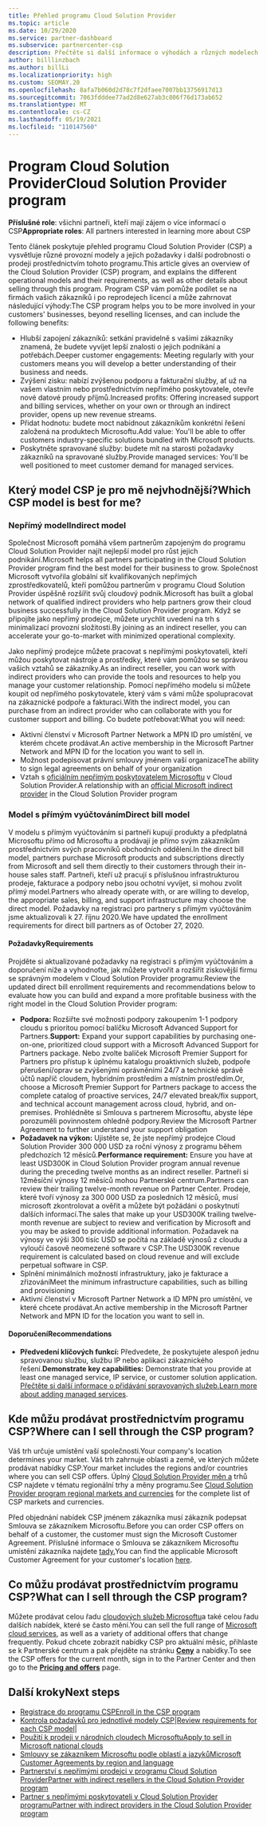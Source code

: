 ```yaml
---
title: Přehled programu Cloud Solution Provider
ms.topic: article
ms.date: 10/29/2020
ms.service: partner-dashboard
ms.subservice: partnercenter-csp
description: Přečtěte si další informace o výhodách a různých modelech v programu Cloud Solution Provider (CSP), které vám pomůžou dosáhnout vaší firmy s novými zákazníky a novými znalostmi.
author: billlinzbach
ms.author: billLi
ms.localizationpriority: high
ms.custom: SEOMAY.20
ms.openlocfilehash: 8afa7b060d2d78c7f2dfaee7007bb13756917d13
ms.sourcegitcommit: 7063fdddee77ad2d8e627ab3c806f76d173ab652
ms.translationtype: MT
ms.contentlocale: cs-CZ
ms.lasthandoff: 05/19/2021
ms.locfileid: "110147560"
---
```

# <a name="cloud-solution-provider-program"></a><span data-ttu-id="9dbca-103">Program Cloud Solution Provider</span><span class="sxs-lookup"><span data-stu-id="9dbca-103">Cloud Solution Provider program</span></span> 

<span data-ttu-id="9dbca-104">**Příslušné role**: všichni partneři, kteří mají zájem o více informací o CSP</span><span class="sxs-lookup"><span data-stu-id="9dbca-104">**Appropriate roles**: All partners interested in learning more about CSP</span></span>

<span data-ttu-id="9dbca-105">Tento článek poskytuje přehled programu Cloud Solution Provider (CSP) a vysvětluje různé provozní modely a jejich požadavky i další podrobnosti o prodeji prostřednictvím tohoto programu.</span><span class="sxs-lookup"><span data-stu-id="9dbca-105">This article gives an overview of the Cloud Solution Provider (CSP) program, and explains the different operational models and their requirements, as well as other details about selling through this program.</span></span>  <span data-ttu-id="9dbca-106">Program CSP vám pomůže podílet se na firmách vašich zákazníků i po reprodejech licencí a může zahrnovat následující výhody:</span><span class="sxs-lookup"><span data-stu-id="9dbca-106">The CSP program helps you to be more involved in your customers' businesses, beyond reselling licenses, and can include the following benefits:</span></span> 

- <span data-ttu-id="9dbca-107">Hlubší zapojení zákazníků: setkání pravidelně s vašimi zákazníky znamená, že budete vyvíjet lepší znalosti o jejich podnikání a potřebách.</span><span class="sxs-lookup"><span data-stu-id="9dbca-107">Deeper customer engagements: Meeting regularly with your customers means you will develop a better understanding of their business and needs.</span></span>
- <span data-ttu-id="9dbca-108">Zvýšení zisku: nabízí zvýšenou podporu a fakturační služby, ať už na vašem vlastním nebo prostřednictvím nepřímého poskytovatele, otevře nové datové proudy příjmů.</span><span class="sxs-lookup"><span data-stu-id="9dbca-108">Increased profits: Offering increased support and billing services, whether on your own or through an indirect provider, opens up new revenue streams.</span></span>  
- <span data-ttu-id="9dbca-109">Přidat hodnotu: budete moct nabídnout zákazníkům konkrétní řešení založená na produktech Microsoftu.</span><span class="sxs-lookup"><span data-stu-id="9dbca-109">Add value: You'll be able to offer customers industry-specific solutions bundled with Microsoft products.</span></span>
- <span data-ttu-id="9dbca-110">Poskytněte spravované služby: budete mít na starosti požadavky zákazníků na spravované služby.</span><span class="sxs-lookup"><span data-stu-id="9dbca-110">Provide managed services: You'll be well positioned to meet customer demand for managed services.</span></span> 

## <a name="which-csp-model-is-best-for-me"></a><span data-ttu-id="9dbca-111">Který model CSP je pro mě nejvhodnější?</span><span class="sxs-lookup"><span data-stu-id="9dbca-111">Which CSP model is best for me?</span></span>

### <a name="indirect-model"></a><span data-ttu-id="9dbca-112">Nepřímý model</span><span class="sxs-lookup"><span data-stu-id="9dbca-112">Indirect model</span></span>

<span data-ttu-id="9dbca-113">Společnost Microsoft pomáhá všem partnerům zapojeným do programu Cloud Solution Provider najít nejlepší model pro růst jejich podnikání.</span><span class="sxs-lookup"><span data-stu-id="9dbca-113">Microsoft helps all partners participating in the Cloud Solution Provider program find the best model for their business to grow.</span></span> <span data-ttu-id="9dbca-114">Společnost Microsoft vytvořila globální síť kvalifikovaných nepřímých zprostředkovatelů, kteří pomůžou partnerům v programu Cloud Solution Provider úspěšně rozšířit svůj cloudový podnik.</span><span class="sxs-lookup"><span data-stu-id="9dbca-114">Microsoft has built a global network of qualified indirect providers who help partners grow their cloud business successfully in the Cloud Solution Provider program.</span></span> <span data-ttu-id="9dbca-115">Když se připojíte jako nepřímý prodejce, můžete urychlit uvedení na trh s minimalizací provozní složitosti.</span><span class="sxs-lookup"><span data-stu-id="9dbca-115">By joining as an indirect reseller, you can accelerate your go-to-market with minimized operational complexity.</span></span> 

<span data-ttu-id="9dbca-116">Jako nepřímý prodejce můžete pracovat s nepřímými poskytovateli, kteří můžou poskytovat nástroje a prostředky, které vám pomůžou se správou vašich vztahů se zákazníky.</span><span class="sxs-lookup"><span data-stu-id="9dbca-116">As an indirect reseller, you can work with indirect providers who can provide the tools and resources to help you manage your customer relationship.</span></span> <span data-ttu-id="9dbca-117">Pomocí nepřímého modelu si můžete koupit od nepřímého poskytovatele, který vám s vámi může spolupracovat na zákaznické podpoře a fakturaci.</span><span class="sxs-lookup"><span data-stu-id="9dbca-117">With the indirect model, you can purchase from an indirect provider who can collaborate with you for customer support and billing.</span></span>
<span data-ttu-id="9dbca-118">Co budete potřebovat:</span><span class="sxs-lookup"><span data-stu-id="9dbca-118">What you will need:</span></span> 

- <span data-ttu-id="9dbca-119">Aktivní členství v Microsoft Partner Network a MPN ID pro umístění, ve kterém chcete prodávat.</span><span class="sxs-lookup"><span data-stu-id="9dbca-119">An active membership in the Microsoft Partner Network and MPN ID for the location you want to sell in.</span></span>
- <span data-ttu-id="9dbca-120">Možnost podepisovat právní smlouvy jménem vaší organizace</span><span class="sxs-lookup"><span data-stu-id="9dbca-120">The ability to sign legal agreements on behalf of your organization</span></span>
- <span data-ttu-id="9dbca-121">Vztah s [oficiálním nepřímým poskytovatelem Microsoftu](https://partnercenter.microsoft.com/partner/find-a-provider) v Cloud Solution Provider.</span><span class="sxs-lookup"><span data-stu-id="9dbca-121">A relationship with an [official Microsoft indirect provider](https://partnercenter.microsoft.com/partner/find-a-provider) in the Cloud Solution Provider program</span></span>

### <a name="direct-bill-model"></a><span data-ttu-id="9dbca-122">Model s přímým vyúčtováním</span><span class="sxs-lookup"><span data-stu-id="9dbca-122">Direct bill model</span></span>

<span data-ttu-id="9dbca-123">V modelu s přímým vyúčtováním si partneři kupují produkty a předplatná Microsoftu přímo od Microsoftu a prodávají je přímo svým zákazníkům prostřednictvím svých pracovníků obchodních oddělení.</span><span class="sxs-lookup"><span data-stu-id="9dbca-123">In the direct bill model, partners purchase Microsoft products and subscriptions directly from Microsoft and sell them directly to their customers through their in-house sales staff.</span></span> <span data-ttu-id="9dbca-124">Partneři, kteří už pracují s příslušnou infrastrukturou prodeje, fakturace a podpory nebo jsou ochotní vyvíjet, si mohou zvolit přímý model.</span><span class="sxs-lookup"><span data-stu-id="9dbca-124">Partners who already operate with, or are willing to develop, the appropriate sales, billing, and support infrastructure may choose the direct model.</span></span> <span data-ttu-id="9dbca-125">Požadavky na registraci pro partnery s přímým vyúčtováním jsme aktualizovali k 27. říjnu 2020.</span><span class="sxs-lookup"><span data-stu-id="9dbca-125">We have updated the enrollment requirements for direct bill partners as of October 27, 2020.</span></span>

#### <a name="requirements"></a><span data-ttu-id="9dbca-126">Požadavky</span><span class="sxs-lookup"><span data-stu-id="9dbca-126">Requirements</span></span>

<span data-ttu-id="9dbca-127">Projděte si aktualizované požadavky na registraci s přímým vyúčtováním a doporučení níže a vyhodnoťte, jak můžete vytvořit a rozšířit ziskovější firmu se správným modelem v Cloud Solution Provider programu:</span><span class="sxs-lookup"><span data-stu-id="9dbca-127">Review the updated direct bill enrollment requirements and recommendations below to evaluate how you can build and expand a more profitable business with the right model in the Cloud Solution Provider program:</span></span>  

- <span data-ttu-id="9dbca-128">**Podpora:** Rozšiřte své možnosti podpory zakoupením 1-1 podpory cloudu s prioritou pomocí balíčku Microsoft Advanced Support for Partners.</span><span class="sxs-lookup"><span data-stu-id="9dbca-128">**Support:** Expand your support capabilities by purchasing one-on-one, prioritized cloud support with a Microsoft Advanced Support for Partners package.</span></span> <span data-ttu-id="9dbca-129">Nebo zvolte balíček Microsoft Premier Support for Partners pro přístup k úplnému katalogu proaktivních služeb, podpoře přerušení/oprav se zvýšenými oprávněními 24/7 a technické správě účtů napříč cloudem, hybridním prostředím a místním prostředím.</span><span class="sxs-lookup"><span data-stu-id="9dbca-129">Or, choose a Microsoft Premier Support for Partners package to access the complete catalog of proactive services, 24/7 elevated break/fix support, and technical account management across cloud, hybrid, and on-premises.</span></span> <span data-ttu-id="9dbca-130">Prohlédněte si Smlouva s partnerem Microsoftu, abyste lépe porozuměli povinnostem ohledně podpory.</span><span class="sxs-lookup"><span data-stu-id="9dbca-130">Review the Microsoft Partner Agreement to further understand your support obligation</span></span>
- <span data-ttu-id="9dbca-131">**Požadavek na výkon:** Ujistěte se, že jste nepřímý prodejce Cloud Solution Provider 300 000 USD za roční výnosy z programu během předchozích 12 měsíců.</span><span class="sxs-lookup"><span data-stu-id="9dbca-131">**Performance requirement:** Ensure you have at least USD300K in Cloud Solution Provider program annual revenue during the preceding twelve months as an indirect reseller.</span></span> <span data-ttu-id="9dbca-132">Partneři si 12měsíční výnosy 12 měsíců mohou Partnerské centrum.</span><span class="sxs-lookup"><span data-stu-id="9dbca-132">Partners can review their trailing twelve-month revenue on Partner Center.</span></span> <span data-ttu-id="9dbca-133">Prodeje, které tvoří výnosy za 300 000 USD za posledních 12 měsíců, musí microsoft zkontrolovat a ověřit a můžete být požádáni o poskytnutí dalších informací.</span><span class="sxs-lookup"><span data-stu-id="9dbca-133">The sales that make up your USD300K trailing twelve-month revenue are subject to review and verification by Microsoft and you may be asked to provide additional information.</span></span> <span data-ttu-id="9dbca-134">Požadavek na výnosy ve výši 300 tisíc USD se počítá na základě výnosů z cloudu a vyloučí časově neomezené software v CSP.</span><span class="sxs-lookup"><span data-stu-id="9dbca-134">The USD300K revenue requirement is calculated based on cloud revenue and will exclude perpetual software in CSP.</span></span>
- <span data-ttu-id="9dbca-135">Splnění minimálních možností infrastruktury, jako je fakturace a zřizování</span><span class="sxs-lookup"><span data-stu-id="9dbca-135">Meet the minimum infrastructure capabilities, such as billing and provisioning</span></span>
- <span data-ttu-id="9dbca-136">Aktivní členství v Microsoft Partner Network a ID MPN pro umístění, ve které chcete prodávat.</span><span class="sxs-lookup"><span data-stu-id="9dbca-136">An active membership in the Microsoft Partner Network and MPN ID for the location you want to sell in.</span></span>

#### <a name="recommendations"></a><span data-ttu-id="9dbca-137">Doporučení</span><span class="sxs-lookup"><span data-stu-id="9dbca-137">Recommendations</span></span>

- <span data-ttu-id="9dbca-138">**Předvedení klíčových funkcí:** Předvedete, že poskytujete alespoň jednu spravovanou službu, službu IP nebo aplikaci zákaznického řešení.</span><span class="sxs-lookup"><span data-stu-id="9dbca-138">**Demonstrate key capabilities:** Demonstrate that you provide at least one managed service, IP service, or customer solution application.</span></span> <span data-ttu-id="9dbca-139">[Přečtěte si další informace o přidávání spravovaných služeb.](https://partner.microsoft.com/solutions/managed-services)</span><span class="sxs-lookup"><span data-stu-id="9dbca-139">[Learn more about adding managed services](https://partner.microsoft.com/solutions/managed-services).</span></span> 

## <a name="where-can-i-sell-through-the-csp-program"></a><span data-ttu-id="9dbca-140">Kde můžu prodávat prostřednictvím programu CSP?</span><span class="sxs-lookup"><span data-stu-id="9dbca-140">Where can I sell through the CSP program?</span></span>

<span data-ttu-id="9dbca-141">Váš trh určuje umístění vaší společnosti.</span><span class="sxs-lookup"><span data-stu-id="9dbca-141">Your company's location determines your market.</span></span> <span data-ttu-id="9dbca-142">Váš trh zahrnuje oblasti a země, ve kterých můžete prodávat nabídky CSP.</span><span class="sxs-lookup"><span data-stu-id="9dbca-142">Your market includes the regions and/or countries where you can sell CSP offers.</span></span> <span data-ttu-id="9dbca-143">Úplný [Cloud Solution Provider měn a](regional-authorization-overview.md) trhů CSP najdete v tématu regionální trhy a měny programu.</span><span class="sxs-lookup"><span data-stu-id="9dbca-143">See [Cloud Solution Provider program regional markets and currencies](regional-authorization-overview.md) for the complete list of CSP markets and currencies.</span></span>

<span data-ttu-id="9dbca-144">Před objednání nabídek CSP jménem zákazníka musí zákazník podepsat Smlouva se zákazníkem Microsoftu.</span><span class="sxs-lookup"><span data-stu-id="9dbca-144">Before you can order CSP offers on behalf of a customer, the customer must sign the Microsoft Customer Agreement.</span></span> <span data-ttu-id="9dbca-145">Příslušné informace o Smlouva se zákazníkem Microsoftu umístění zákazníka najdete [tady.](agreements.md)</span><span class="sxs-lookup"><span data-stu-id="9dbca-145">You can find the applicable Microsoft Customer Agreement for your customer's location [here](agreements.md).</span></span>  

## <a name="what-can-i-sell-through-the-csp-program"></a><span data-ttu-id="9dbca-146">Co můžu prodávat prostřednictvím programu CSP?</span><span class="sxs-lookup"><span data-stu-id="9dbca-146">What can I sell through the CSP program?</span></span>

<span data-ttu-id="9dbca-147">Můžete prodávat celou řadu [cloudových služeb Microsoftu](https://partner.microsoft.com/cloud-solution-provider/products-and-services)a také celou řadu dalších nabídek, které se často mění.</span><span class="sxs-lookup"><span data-stu-id="9dbca-147">You can sell the full range of [Microsoft cloud services](https://partner.microsoft.com/cloud-solution-provider/products-and-services), as well as a variety of additional offers that change frequently.</span></span> <span data-ttu-id="9dbca-148">Pokud chcete zobrazit nabídky CSP pro aktuální měsíc, přihlaste se k Partnerské centrum a pak přejděte na stránku [**Ceny**](https://partnercenter.microsoft.com/pcv/sales) a nabídky.</span><span class="sxs-lookup"><span data-stu-id="9dbca-148">To see the CSP offers for the current month, sign in to the Partner Center and then go to the [**Pricing and offers**](https://partnercenter.microsoft.com/pcv/sales) page.</span></span>

## <a name="next-steps"></a><span data-ttu-id="9dbca-149">Další kroky</span><span class="sxs-lookup"><span data-stu-id="9dbca-149">Next steps</span></span>

- [<span data-ttu-id="9dbca-150">Registrace do programu CSP</span><span class="sxs-lookup"><span data-stu-id="9dbca-150">Enroll in the CSP program</span></span>](enrolling-in-the-csp-program.md)
- <span data-ttu-id="9dbca-151">[Kontrola požadavků pro jednotlivé modely CSP](https://partnercenter.microsoft.com/partner/cloud-solution-provider)|</span><span class="sxs-lookup"><span data-stu-id="9dbca-151">[Review requirements for each CSP model](https://partnercenter.microsoft.com/partner/cloud-solution-provider)|</span></span>
- [<span data-ttu-id="9dbca-152">Použití k prodeji v národních cloudech Microsoftu</span><span class="sxs-lookup"><span data-stu-id="9dbca-152">Apply to sell in Microsoft national clouds</span></span>](csp-national-clouds-overview.md)
- [<span data-ttu-id="9dbca-153">Smlouvy se zákazníkem Microsoftu podle oblastí a jazyků</span><span class="sxs-lookup"><span data-stu-id="9dbca-153">Microsoft Customer Agreements by region and language</span></span>](agreements.md)
- [<span data-ttu-id="9dbca-154">Partnerství s nepřímými prodejci v programu Cloud Solution Provider</span><span class="sxs-lookup"><span data-stu-id="9dbca-154">Partner with indirect resellers in the Cloud Solution Provider program</span></span>](indirect-provider-tasks-in-partner-center.md)
- [<span data-ttu-id="9dbca-155">Partner s nepřímými poskytovateli v Cloud Solution Provider programu</span><span class="sxs-lookup"><span data-stu-id="9dbca-155">Partner with indirect providers in the Cloud Solution Provider program</span></span>](indirect-reseller-tasks-in-partner-center.md)
